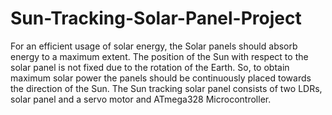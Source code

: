 # Sun-Tracking-Solar-Panel-Project
For an efficient usage of solar energy, the Solar panels should absorb energy to a maximum extent. The position of the Sun with respect to the solar panel is not fixed due to the rotation of the Earth. So, to obtain maximum solar power the panels should be continuously placed towards the direction of the Sun.
The Sun tracking solar panel consists of two LDRs, solar panel and a servo motor and ATmega328 Microcontroller.
